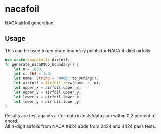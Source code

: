 # nacafoil
NACA airfoil generation.

## Usage
This can be used to generate boundary points for NACA 4-digit airfoils.  
```rust
use crate::nacafoil::Airfoil;
fn generate_naca0006_boundary() {
    let n = 1000;
    let c: f64 = 1.0;
    let name: String = "0006".to_string();
    let airfoil = Airfoil::new(name, c, n);
    let upper_x = airfoil.upper_x;
    let upper_y = airfoil.upper_y;
    let lower_x = airfoil.lower_x;
    let lower_y = airfoil.lower_y;
}
```
Results are test againts airfoil data in tests/data.json within 0.2 percent of chord.  
All 4-digit airfoils from NACA #824 aside from 2424 and 4424 pass tests.

